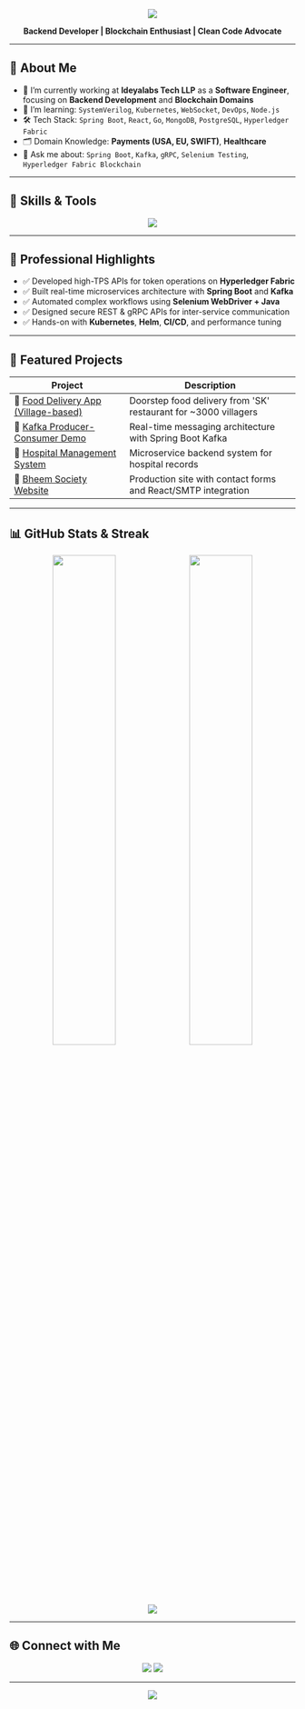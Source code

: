 <!-- Banner -->
<p align="center">
  <img src="https://capsule-render.vercel.app/api?type=waving&color=0abde3&height=250&section=header&text=Vishnu%20Maddukuri&fontSize=40&fontColor=ffffff&animation=twinkling" />
</p>

<p align="center">
  <b>Backend Developer | Blockchain Enthusiast | Clean Code Advocate</b>
</p>

---

## 🚀 About Me

- 🔭 I’m currently working at **Ideyalabs Tech LLP** as a **Software Engineer**, focusing on **Backend Development** and **Blockchain Domains**
- 🌱 I’m learning: `SystemVerilog`, `Kubernetes`, `WebSocket`, `DevOps`, `Node.js`
- 🛠️ Tech Stack: `Spring Boot`, `React`, `Go`, `MongoDB`, `PostgreSQL`, `Hyperledger Fabric`
- 🗂 Domain Knowledge: **Payments (USA, EU, SWIFT)**, **Healthcare**
- 💬 Ask me about: `Spring Boot`, `Kafka`, `gRPC`, `Selenium Testing`, `Hyperledger Fabric Blockchain`

---

## 🧠 Skills & Tools

<p align="center">
  <img src="https://skillicons.dev/icons?i=java,spring,go,react,postgres,mongodb,kafka,docker,kubernetes,selenium,git" />
</p>

---

## 💼 Professional Highlights

- ✅ Developed high-TPS APIs for token operations on **Hyperledger Fabric**
- ✅ Built real-time microservices architecture with **Spring Boot** and **Kafka**
- ✅ Automated complex workflows using **Selenium WebDriver + Java**
- ✅ Designed secure REST & gRPC APIs for inter-service communication
- ✅ Hands-on with **Kubernetes**, **Helm**, **CI/CD**, and performance tuning

---

## 📂 Featured Projects

| Project | Description |
|--------|-------------|
| 🔗 [Food Delivery App (Village-based)](https://github.com/Vishnu5789/food-delivery-village) | Doorstep food delivery from 'SK' restaurant for ~3000 villagers |
| 🔗 [Kafka Producer-Consumer Demo](https://github.com/Vishnu5789/kafka_producer) | Real-time messaging architecture with Spring Boot Kafka |
| 🔗 [Hospital Management System](https://github.com/Vishnu5789/hospital-management) | Microservice backend system for hospital records |
| 🔗 [Bheem Society Website](https://bheemsociety.org) | Production site with contact forms and React/SMTP integration |

---

## 📊 GitHub Stats & Streak

<p align="center">
  <img width="47%" src="https://github-readme-stats.vercel.app/api?username=Vishnu5789&show_icons=true&theme=tokyonight&count_private=true" />
  <img width="47%" src="https://github-readme-streak-stats.herokuapp.com/?user=Vishnu5789&theme=tokyonight" />
</p>

<p align="center">
  <img src="https://github-readme-stats.vercel.app/api/top-langs/?username=Vishnu5789&layout=compact&theme=tokyonight&langs_count=8" />
</p>

---

## 🌐 Connect with Me

<p align="center">
  <a href="mailto:maddukuri.vishnu5789@gmail.com"><img src="https://img.shields.io/badge/email-D14836?style=for-the-badge&logo=gmail&logoColor=white" /></a>
  <a href="https://www.linkedin.com/in/vishnu-maddukuri-88489b202/"><img src="https://img.shields.io/badge/linkedin-0A66C2?style=for-the-badge&logo=linkedin&logoColor=white" /></a>
</p>

---

<p align="center">
  <img src="https://capsule-render.vercel.app/api?type=waving&color=0abde3&height=150&section=footer"/>
</p>
